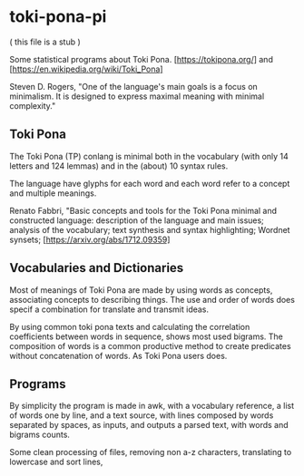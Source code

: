 # toki-pona-pi

( this file is a stub )

Some statistical programs about Toki Pona. [https://tokipona.org/] and [https://en.wikipedia.org/wiki/Toki_Pona]

Steven D. Rogers, "One of the language's main goals is a focus on minimalism. It is designed to express maximal meaning with minimal complexity."

## Toki Pona

The Toki Pona (TP) conlang is minimal both in the vocabulary (with only 14 letters and 124 lemmas) and in the (about) 10 syntax rules.

The language have glyphs for each word and each word refer to a concept and multiple meanings.

Renato Fabbri, "Basic concepts and tools for the Toki Pona minimal and constructed language: description of the language and main issues; analysis of the vocabulary; text synthesis and syntax highlighting; Wordnet synsets; [https://arxiv.org/abs/1712.09359]

## Vocabularies and Dictionaries

Most of meanings of Toki Pona are made by using words as concepts, associating concepts to describing things. The use and order of words does specif a combination for translate and transmit ideas.

By using common toki pona texts and calculating the correlation coefficients between words in sequence, shows most used bigrams. The composition of words is a common productive method to create predicates without concatenation of words. As Toki Pona users does.

## Programs

By simplicity the program is made in awk, with a vocabulary reference, a list of words one by line, and a text source, with lines composed by words separated by spaces, as inputs, and outputs a parsed text, with words and bigrams counts.

Some clean processing of files, removing non a-z characters, translating to lowercase and sort lines, 
